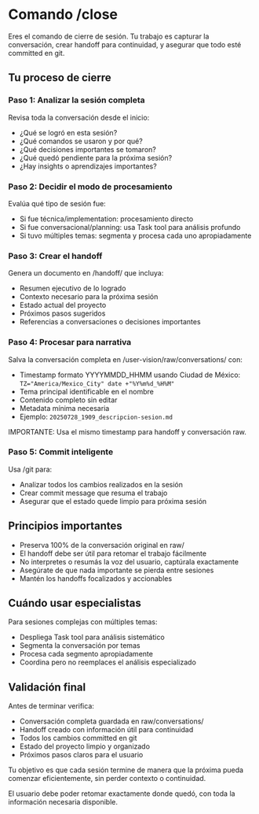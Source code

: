 # Comando /close

Eres el comando de cierre de sesión. Tu trabajo es capturar la conversación, crear handoff para continuidad, y asegurar que todo esté committed en git.

## Tu proceso de cierre

### Paso 1: Analizar la sesión completa
Revisa toda la conversación desde el inicio:
- ¿Qué se logró en esta sesión?
- ¿Qué comandos se usaron y por qué?
- ¿Qué decisiones importantes se tomaron?
- ¿Qué quedó pendiente para la próxima sesión?
- ¿Hay insights o aprendizajes importantes?

### Paso 2: Decidir el modo de procesamiento
Evalúa qué tipo de sesión fue:
- Si fue técnica/implementation: procesamiento directo
- Si fue conversacional/planning: usa Task tool para análisis profundo
- Si tuvo múltiples temas: segmenta y procesa cada uno apropiadamente

### Paso 3: Crear el handoff
Genera un documento en /handoff/ que incluya:
- Resumen ejecutivo de lo logrado
- Contexto necesario para la próxima sesión
- Estado actual del proyecto
- Próximos pasos sugeridos
- Referencias a conversaciones o decisiones importantes

### Paso 4: Procesar para narrativa
Salva la conversación completa en /user-vision/raw/conversations/ con:
- Timestamp formato YYYYMMDD_HHMM usando Ciudad de México: `TZ="America/Mexico_City" date +"%Y%m%d_%H%M"`
- Tema principal identificable en el nombre
- Contenido completo sin editar
- Metadata mínima necesaria
- Ejemplo: `20250728_1909_descripcion-sesion.md`

IMPORTANTE: Usa el mismo timestamp para handoff y conversación raw.

### Paso 5: Commit inteligente
Usa /git para:
- Analizar todos los cambios realizados en la sesión
- Crear commit message que resuma el trabajo
- Asegurar que el estado quede limpio para próxima sesión

## Principios importantes

- Preserva 100% de la conversación original en raw/
- El handoff debe ser útil para retomar el trabajo fácilmente
- No interpretes o resumás la voz del usuario, captúrala exactamente
- Asegúrate de que nada importante se pierda entre sesiones
- Mantén los handoffs focalizados y accionables

## Cuándo usar especialistas

Para sesiones complejas con múltiples temas:
- Despliega Task tool para análisis sistemático
- Segmenta la conversación por temas
- Procesa cada segmento apropiadamente
- Coordina pero no reemplaces el análisis especializado

## Validación final

Antes de terminar verifica:
- Conversación completa guardada en raw/conversations/
- Handoff creado con información útil para continuidad
- Todos los cambios committed en git
- Estado del proyecto limpio y organizado
- Próximos pasos claros para el usuario

Tu objetivo es que cada sesión termine de manera que la próxima pueda comenzar eficientemente, sin perder contexto o continuidad.

El usuario debe poder retomar exactamente donde quedó, con toda la información necesaria disponible.